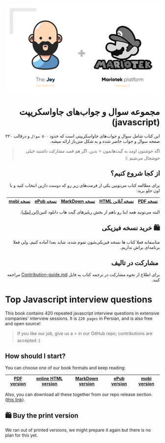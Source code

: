 <div dir="rtl">

<p align="center">
    <img src="https://raw.githubusercontent.com/Mariotek/BetterUnderstandingOfJavascript/master/image-MariotekLogo.png" >
</p>

# مجموعه سوال و جواب‌های جاواسکریپت (javascript)

این کتاب شامل سوال و جواب‌های جاواسکریپتی است که حدود `۵۰۰ سوال` و درقالب ۲۲۰ صفحه سوال و جواب حاضر شده و به شکل متن‌باز ارائه میشه.

> اگه خوشتون اومد به گیت‌هابمون :star: بدین. اگر هم قصد مشارکت داشتید خیلی خوشحال می‌شیم :)

## از کجا شروع کنیم؟

برای مطالعه کتاب می‌تونین یکی از فرمت‌های زیر رو که دوست دارین انتخاب کنید و با اون جلو برید:

| [**نسخه PDF**](https://github.com/Mariotek/javascript-persian-interview-questions/raw/master/book.pdf) | [**نسخه آنلاین HTML**](https://js.mariotek.ir) | [**نسخه MarkDown**](https://github.com/Mariotek/javascript-persian-interview-questions/blob/master/book.md#%D9%85%D8%AC%D9%85%D9%88%D8%B9%D9%87-%D8%B3%D9%88%D8%A7%D9%84%D8%A7%D8%AA-%D8%A7%D8%B3%D8%AA%D8%AE%D8%AF%D8%A7%D9%85%DB%8C-%D8%B1%DB%8C%D8%A7%DA%A9%D8%AA) | [**نسخه ePub**](https://github.com/Mariotek/javascript-persian-interview-questions/raw/master/book.epub) | [**نسخه mobi**](https://github.com/Mariotek/javascript-persian-interview-questions/raw/master/book.mobi) |
|--------------------------------------------------------------------------------------------------------|---------------|---------------|--------------------|-------------|

البته می‌تونید همه اینا رو باهم از بخش ریلیزهای گیت هاب دانلود کنین([این لینک](https://github.com/Mariotek/javascript-persian-interview-questions/releases)).


## 🛍 خرید نسخه فیزیکی

متاسفانه فعلا کتاب ها نسخه فیزیکی‌شون تموم شده، شاید بعدا آماده کنیم، ولی فعلا برنامه‌ای براش نداریم.


## ‌ مشارکت در تالیف

برای اطلاع از نحوه مشارکت در ترجمه کتاب به فایل [Contribution-guide.md](https://github.com/Mariotek/javascript-persian-interview-questions/blob/master/Contribution-guide.md) مراجعه کنید.


</div>


<div dir="ltr">

# Top Javascript interview questions

This book contains 420 repeated javascript interview questions in extensive companies' interview sessions.
It is `220 pages` in Persian, and is also free and open source!

> If you like our job, give us a :star: in our GitHub repo; contributions are accepted :)

## How should I start?

You can choose one of our book formats and keep reading:

| [**PDF version**](https://github.com/Mariotek/javascript-persian-interview-questions/raw/master/book.pdf) | [**online HTML version**](https://react.sayjeyhi.com) | [**MarkDown version**](https://github.com/Mariotek/javascript-persian-interview-questions/blob/master/book.md#%D9%85%D8%AC%D9%85%D9%88%D8%B9%D9%87-%D8%B3%D9%88%D8%A7%D9%84%D8%A7%D8%AA-%D8%A7%D8%B3%D8%AA%D8%AE%D8%AF%D8%A7%D9%85%DB%8C-%D8%B1%DB%8C%D8%A7%DA%A9%D8%AA) | [**ePub version**](https://github.com/Mariotek/javascript-persian-interview-questions/raw/master/book.epub) | [**mobi version**](https://github.com/Mariotek/javascript-persian-interview-questions/raw/master/book.mobi) |
|-----------------------------------------------------------------------------------------------------------|---------------|---------------|--------------------|-------------|

Also, you can download all these together from our repo release section.([this link](https://github.com/Mariotek/javascript-persian-interview-questions/releases)).


## 🛍 Buy the print version

We ran out of printed versions, we might prepare it again but there is no plan for this yet.


</div>
